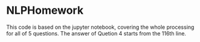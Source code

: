 # NLPHomework
This code is based on the jupyter notebook, covering the whole processing for all of 5 questions. 
The answer of Quetion 4 starts from the 116th line.
